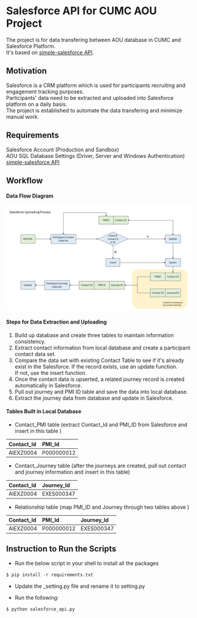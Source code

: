 # Salesforce API for CUMC AOU Project

The project is for data transfering between AOU database in CUMC and Salesforce Platform.   
It's based on [simple-salesforce API](https://pypi.org/project/simple-salesforce/).   

## Motivation 

Salesforce is a CRM platform which is used for participants recruiting and engagement tracking purposes.   
Participants' data need to be extracted and uploaded into Salesforce platform on a daily basis.   
The project is established to automate the data transfering and minimize manual work.   


## Requirements

Salesforce Account (Production and Sandbox)  
AOU SQL Database Settings (Driver, Server and Windows Authentication)  
[simple-salesforce API](https://pypi.org/project/simple-salesforce/)  

## Workflow

#### Data Flow Diagram
![](Salesforce%20Uploading%20Process.png)

#### Steps for Data Extraction and Uploading
1. Build up database and create three tables to maintain information consistency.  
2. Extract contact information from local database and create a participant contact data set.  
3. Compare the data set with existing Contact Table to see if it's already exist in the Salesforce. If the record exists, use an update function.   
If not, use the insert function.   
4. Once the contact data is upserted, a related journey record is created automatically in Salesforce.   
5. Pull out journey and PMI ID table and save the data into local database.  
6. Extract the journey data from database and update in Salesforce.  

#### Tables Built in Local Database 
* Contact_PMI table (extract Contact_Id and PMI_ID from Salesforce and insert in this table )

|Contact_Id   |PMI_Id       |
|:------------|:------------|
|AIEXZ0004    |P000000012   |

* Contact_Journey table (after the journeys are created, pull out contact and journey information and insert in this table)

|Contact_Id   |Journey_Id   |
|:------------|:------------|
|AIEXZ0004    |EXES000347   |

* Relationship table (map PMI_ID and Journey through two tables above )

|Contact_Id   |PMI_Id       |Journey_Id   |
|:------------|:------------|:------------|
|AIEXZ0004    |P000000012   |EXES000347   |

## Instruction to Run the Scripts
* Run the below script in your shell to install all the packages 
```python
$ pip install -r requirements.txt
```
* Update the _setting.py file and rename it to setting.py

* Run the following:
```python
$ python salesforce_api.py
```

